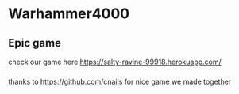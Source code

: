 # Warhammer4000
## Epic game
check our game here
https://salty-ravine-99918.herokuapp.com/
###
thanks  to https://github.com/cnails for nice game we made together
